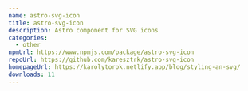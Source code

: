 ```yaml
---
name: astro-svg-icon
title: astro-svg-icon
description: Astro component for SVG icons
categories:
  - other
npmUrl: https://www.npmjs.com/package/astro-svg-icon
repoUrl: https://github.com/karesztrk/astro-svg-icon
homepageUrl: https://karolytorok.netlify.app/blog/styling-an-svg/
downloads: 11
---
```

